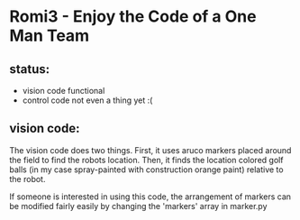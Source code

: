 # Romi3 - Enjoy the Code of a One Man Team
## status:
- vision code functional
- control code not even a thing yet :(

## vision code:
The vision code does two things. 
First, it uses aruco markers placed around the field to find the robots location. 
Then, it finds the location colored golf balls (in my case spray-painted with construction orange paint) relative to the robot.

If someone is interested in using this code, the arrangement of markers can be modified fairly easily by changing the 'markers' array in marker.py
